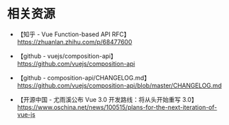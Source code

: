# 相关资源

- 【知乎 - Vue Function-based API RFC】https://zhuanlan.zhihu.com/p/68477600
- 【github - vuejs/composition-api】https://github.com/vuejs/composition-api
- 【github - composition-api/CHANGELOG.md】https://github.com/vuejs/composition-api/blob/master/CHANGELOG.md

- 【开源中国 - 尤雨溪公布 Vue 3.0 开发路线：将从头开始重写 3.0】https://www.oschina.net/news/100515/plans-for-the-next-iteration-of-vue-js

